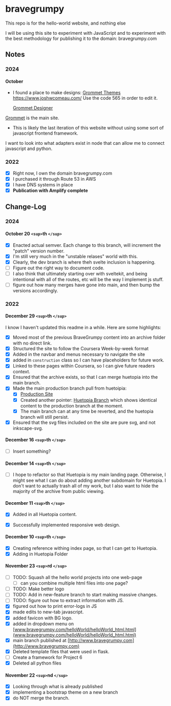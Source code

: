 # bravegrumpy

This repo is for the hello-world website, and nothing else

I will be using this site to experiment with JavaScript and to experiment with
the best methodology for publishing it to the domain: bravegrumpy.com

## Notes

### 2024

#### October

- I found a place to make designs:
  [Grommet Themes](https://theme-designer.grommet.io/form?id=BraveGrumpyTheme-grommet-bravegrumpy-com)
  https://www.joshwcomeau.com/
  Use the code 565 in order to edit it.

    [Grommet Designer](https://designer.grommet.io/?id=BraveGrumpy-grommet-bravegrumpy-com)

[Grommet](https://grommet.io) is the main site.

- This is likely the last iteration of this website without using some sort of javascript frontend framework.

I want to look into what adapters exist in node that  can allow me to connect javascript and python.

### 2022

- [X] Right now, I own the domain bravegrumpy.com
- [X] I purchased it through Route 53 in AWS
- [X] I have DNS systems in place
- [X] __Publication with Amplify complete__

## Change-Log

### 2024

#### October 20 `<sup>`th `</sup>`

- [X] Enacted actual semver. Each change to this branch, will increment the "patch" version number.
- [X] I'm still very much in the "unstable relases" world with this.
- [X] Clearly, the dev branch is  where theh svelte inclusion is happening.
- [ ] Figure out the right  way to document code.
- [ ] I also think that ultimately starting over with sveltekit, and being intentional with all of the routes, etc will be the way I implement js stuff.
- [ ] figure out how many merges have gone into main, and then bump the versions accordingly.

### 2022

#### December 29 `<sup>`th `</sup>`

I know I haven't updated this readme in a while. Here are some highlights:

- [X] Moved most of the previous BraveGrumpy content into an archive folder with no direct link.
- [X] Structured the site to follow the Coursera Week-by-week format
- [X] Added in the navbar and menus necessary to navigate the site
- [X] added in `construction` class so I can have placeholders for future work.
- [X] Linked to these pages within Coursera, so I can give future readers context.
- [X] Ensured that the archive exists, so that I can merge huetopia into the main branch.
- [X] Made the main production branch pull from huetoipia:
  - [X] [Production Site](https://www.bravegrumpy.com)
  - [X] Created another pointer: [Huetopia Branch](https://huetopia.bravegrumpy.com) which shows identical content to the production branch at the moment.
  - [X] The main branch can at any time be reverted, and the huetopia branch will still persist.
- [X] Ensured that the svg files included on the site are pure svg, and not inkscape-svg.

#### December 16 `<sup>`th `</sup>`

- [ ] Insert something?

#### December 14 `<sup>`th `</sup>`

- [ ] I hope to refactor so that Huetopia is my main landing page. Otherwise, I might see what I can do about adding another subdomain for Huetopia.
  I don't want to actually trash all of my work, but I also want to hide the majority of the archive from public viewing.

#### December 11 `<sup>`th `</sup>`

-[x] Added in all Huetopia content.

- [X] Successfully implemented responsive web design.

#### December 10 `<sup>`th `</sup>`

- [X] Creating reference withing index page, so that I can get to Huetopia.
- [X] Adding in Huetopia Folder

#### November 23 `<sup>`rd `</sup>`

- [ ] TODO: Squash all the hello world projects into one web-page
  - [ ] can you combine multiple html files into one page?
- [ ] TODO: Make better logo
- [ ] TODO: Add in new-feature branch to start making massive changes.
- [ ] TODO: figure out how to extract information with JS.
- [X] figured out how to print error-logs in JS
- [X] made edits to new-tab javascript.
- [X] added favicon with BG logo.
- [X] added in dropdown menu on [www.bravegrumpy.com/helloWorld/helloWorld_html.html](www.bravegrumpy.com/helloWorld/helloWorld_html.html)
- [X] main branch published at [http://www.bravegrumpy.com](http://www.bravegrumpy.com)
- [X] Deleted template files that were used in flask.
- [ ] Create a framework for Project 6
- [X] Deleted all python files

#### November 22 `<sup>`nd `</sup>`

- [X] Looking through what is already published
- [X] implementing a bootstrap theme on a new branch
- [X] do NOT merge the branch.
